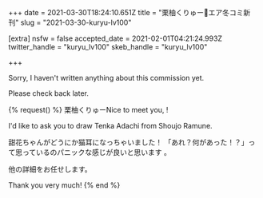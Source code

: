 +++
date = 2021-03-30T18:24:10.651Z
title = "栗柚くりゅー💐エア冬コミ新刊"
slug = "2021-03-30-kuryu-lv100"

[extra]
nsfw = false
accepted_date = 2021-02-01T04:21:24.993Z
twitter_handle = "kuryu_lv100"
skeb_handle = "kuryu_lv100"

+++

Sorry, I haven't written anything about this commission yet.

Please check back later.

{% request() %}
栗柚くりゅーNice to meet you, <TODO>!

I'd like to ask you to draw Tenka Adachi from Shoujo Ramune.

甜花ちゃんがどうにか猫耳になっちゃいました！ 「あれ？何があった！？」って思っているのパニックな感じが良いと思います 。

他の詳細をお任せします。

Thank you very much!
{% end %}
